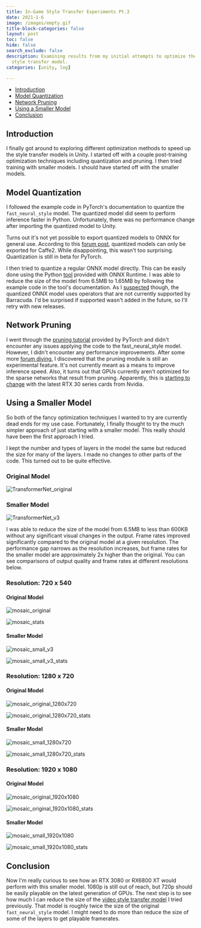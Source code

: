 ```yaml
---
title: In-Game Style Transfer Experiments Pt.3
date: 2021-1-6
image: /images/empty.gif
title-block-categories: false
layout: post
toc: false
hide: false
search_exclude: false
description: Examining results from my initial attempts to optimize the fast neural
  style transfer model.
categories: [unity, log]

---
```


* [Introduction](#introduction)
* [Model Quantization](#model-quantization)
* [Network Pruning](#network-pruning)
* [Using a Smaller Model](#using-a-smaller-model)
* [Conclusion](#conclusion)

## Introduction

I finally got around to exploring different optimization methods to speed up the style transfer models in Unity. I started off with a couple post-training optimization techniques including quantization and pruning. I then tried training with smaller models. I should have started off with the smaller models.

## Model Quantization

I followed the example code in PyTorch's documentation to quantize the `fast_neural_style` model. The quantized model did seem to perform inference faster in Python. Unfortunately, there was no performance change after importing the quantized model to Unity.

Turns out it's not yet possible to export quantized models to ONNX for general use. According to this [forum post](https://discuss.pytorch.org/t/onnx-export-of-quantized-model/76884/8), quantized models can only be exported for Caffe2. While disappointing, this wasn't too surprising. Quantization is still in beta for PyTorch.

I then tried to quantize a regular ONNX model directly. This can be easily done using the Python [tool](https://github.com/microsoft/onnxruntime/blob/master/onnxruntime/python/tools/quantization/README.md) provided with ONNX Runtime. I was able to reduce the size of the model from 6.5MB to 1.65MB by following the example code in the tool's documentation. As I [suspected](https://christianjmills.com/In-Game-Style-Transfer-Experiments-2/#conclusion) though, the quantized ONNX model uses operators that are not currently supported by Barracuda. I'd be surprised if supported wasn't added in the future, so I'll retry with new releases.

## Network Pruning

I went through the [pruning tutorial](https://pytorch.org/tutorials/intermediate/pruning_tutorial.html#remove-pruning-re-parametrization) provided by PyTorch and didn't encounter any issues applying the code to the fast_neural_style model. However, I didn't encounter any performance improvements. After some more [forum diving](https://discuss.pytorch.org/t/weight-pruning-on-bert/83429/2), I discovered that the pruning module is still an experimental feature. It's not currently meant as a means to improve inference speed. Also, it turns out that GPUs currently aren't optimized for the sparse networks that result from pruning. Apparently, this is [starting to change](https://timdettmers.com/2020/09/07/which-gpu-for-deep-learning/#Additional_Considerations_for_Ampere_RTX_30_Series) with the latest RTX 30 series cards from Nvidia.

## Using a Smaller Model

So both of the fancy optimization techniques I wanted to try are currently dead ends for my use case. Fortunately, I finally thought to try the much simpler approach of just starting with a smaller model. This really should have been the first approach I tried. 

I kept the number and types of layers in the model the same but reduced the size for many of the layers. I made no changes to other parts of the code. This turned out to be quite effective. 

### Original Model

![TransformerNet_original](./images/TransformerNet_original.png)

### Smaller Model

![TransformerNet_v3](./images/TransformerNet_v3.png)

I was able to reduce the size of the model from 6.5MB to less than 600KB without any significant visual changes in the output. Frame rates improved significantly compared to the original model at a given resolution. The performance gap narrows as the resolution increases, but frame rates for the smaller model are approximately 2x higher than the original. You can see comparisons of output quality and frame rates at different resolutions below.

### Resolution: 720 x 540

#### Original Model

![mosaic_original](./images/mosaic_original.png)

![mosaic_stats](./images/mosaic_stats.gif)

#### Smaller Model

![mosaic_small_v3](./images/mosaic_small_v3.png)

![mosaic_small_v3_stats](./images/mosaic_small_v3_stats.gif)



### Resolution: 1280 x 720

#### Original Model

![mosaic_original_1280x720](./images/mosaic_original_1280x720.png)



![mosaic_original_1280x720_stats](./images/mosaic_original_1280x720_stats.gif)

#### Smaller Model

![mosaic_small_1280x720](./images/mosaic_small_1280x720.png)

![mosaic_small_1280x720_stats](./images/mosaic_small_1280x720_stats.gif)

### Resolution: 1920 x 1080

#### Original Model

![mosaic_original_1920x1080](./images/mosaic_original_1920x1080.png)

![mosaic_original_1920x1080_stats](./images/mosaic_original_1920x1080_stats.gif)

#### Smaller Model

![mosaic_small_1920x1080](./images/mosaic_small_1920x1080.png)

![mosaic_small_1920x1080_stats](./images/mosaic_small_1920x1080_stats.gif)



## Conclusion

Now I'm really curious to see how an RTX 3080 or RX6800 XT would perform with this smaller model. 1080p is still out of reach, but 720p should be easily playable on the latest generation of GPUs. The next step is to see how much I can reduce the size of the [video style transfer model](https://github.com/OndrejTexler/Few-Shot-Patch-Based-Training) I tried previously. That model is roughly twice the size of the original `fast_neural_style` model. I might need to do more than reduce the size of some of the layers to get playable framerates.
